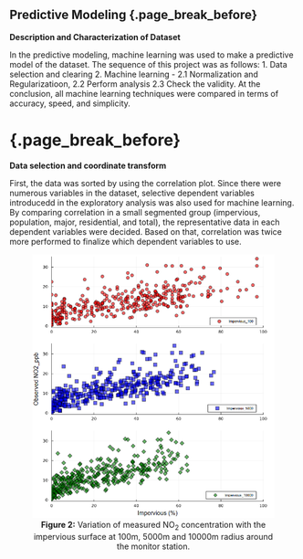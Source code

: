 ## Predictive Modeling {.page_break_before}
   
__Description and Characterization of Dataset__ 

<p style="text-align:justify;">

In the predictive modeling, machine learning was used to make a predictive model of the dataset. The sequence of this project was as follows: 1. Data selection and clearing 2. Machine learning - 2.1 Normalization and Regularizatioon, 2.2 Perform analysis 2.3 Check the validity. At the conclusion, all machine learning techniques were compared in terms of accuracy, speed, and simplicity. 

# {.page_break_before}
__Data selection and coordinate transform__

First, the data was sorted by using the correlation plot. Since there were numerous variables in the dataset, selective dependent variables introducedd in the exploratory analysis was also used for machine learning. By comparing correlation in a small segmented group (impervious, population, major, residential, and total), the representative data in each dependent variables were decided. Based on that, correlation was twice more performed to finalize which dependent variables to use. 
 

<figure style="text-align: center;">
    <img src="https://github.com/uiceds/project-team492/blob/main/content/images/Figure%202.PNG?raw=true" alt="Sample Image">
    <figcaption><strong>Figure 2:</strong> Variation of measured NO<sub>2</sub> concentration with the impervious surface at 100m, 5000m and 10000m radius around the monitor station.</figcaption>
</figure>
